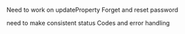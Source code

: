 Need to work on updateProperty
Forget and reset password

need to make consistent status Codes and error handling